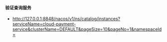 ####  验证查询服务
* http://127.0.0.1:8848/nacos/v1/ns/catalog/instances?serviceName=cloud-payment-service&clusterName=DEFAULT&pageSize=10&pageNo=1&namespaceId=